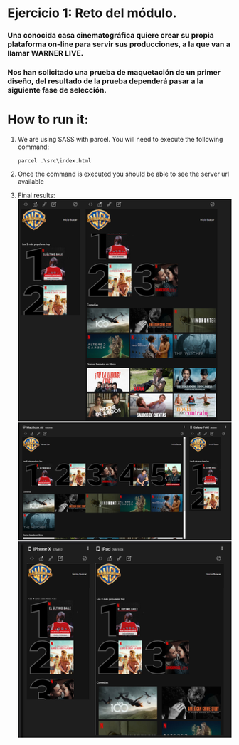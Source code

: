 # Ejercicio 1: Reto del módulo.

### Una conocida casa cinematográfica quiere crear su propia plataforma on-line para servir sus producciones, a la que van a llamar WARNER LIVE.
### Nos han solicitado una prueba de maquetación de un primer diseño, del resultado de la prueba dependerá pasar a la siguiente fase de selección.


# How to run it:
1. We are using SASS with parcel. You will need to execute the following command:
    ```
    parcel .\src\index.html
    ```
2. Once the command is executed you should be able to see the server url available


4. Final results:
![image info](./result1.png)
![image info](./result2.png)
![image info](./result3.png)


